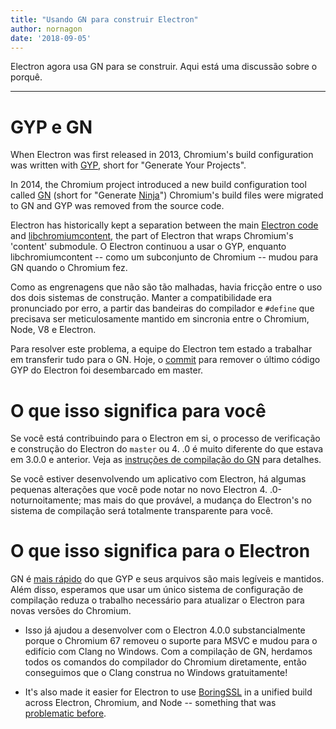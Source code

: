 ```yaml
---
title: "Usando GN para construir Electron"
author: nornagon
date: '2018-09-05'
---
```


Electron agora usa GN para se construir. Aqui está uma discussão sobre o porquê.

---

# GYP e GN

When Electron was first released in 2013, Chromium's build configuration was written with [GYP][], short for "Generate Your Projects".

In 2014, the Chromium project introduced a new build configuration tool called [GN][] (short for "Generate [Ninja][]") Chromium's build files were migrated to GN and GYP was removed from the source code.

Electron has historically kept a separation between the main [Electron code][] and [libchromiumcontent][], the part of Electron that wraps Chromium's 'content' submodule. O Electron continuou a usar o GYP, enquanto libchromiumcontent -- como um subconjunto de Chromium -- mudou para GN quando o Chromium fez.

Como as engrenagens que não são tão malhadas, havia fricção entre o uso dos dois sistemas de construção. Manter a compatibilidade era pronunciado por erro, a partir das bandeiras do compilador e `#define` que precisava ser meticulosamente mantido em sincronia entre o Chromium, Node, V8 e Electron.

Para resolver este problema, a equipe do Electron tem estado a trabalhar em transferir tudo para o GN. Hoje, o [commit](https://github.com/electron/electron/pull/14097) para remover o último código GYP do Electron foi desembarcado em master.

# O que isso significa para você

Se você está contribuindo para o Electron em si, o processo de verificação e construção do Electron do `master` ou 4. .0 é muito diferente do que estava em 3.0.0 e anterior. Veja as [instruções de compilação do GN](https://github.com/electron/electron/blob/master/docs/development/build-instructions-gn.md) para detalhes.

Se você estiver desenvolvendo um aplicativo com Electron, há algumas pequenas alterações que você pode notar no novo Electron 4. .0-noturnoitamente; mas mais do que provável, a mudança do Electron's no sistema de compilação será totalmente transparente para você.

# O que isso significa para o Electron

GN é [mais rápido](https://chromium.googlesource.com/chromium/src/tools/gn/+/48062805e19b4697c5fbd926dc649c78b6aaa138/README.md) do que GYP e seus arquivos são mais legíveis e mantidos. Além disso, esperamos que usar um único sistema de configuração de compilação reduza o trabalho necessário para atualizar o Electron para novas versões do Chromium.

 * Isso já ajudou a desenvolver com o Electron 4.0.0 substancialmente porque o Chromium 67 removeu o suporte para MSVC e mudou para o edifício com Clang no Windows. Com a compilação de GN, herdamos todos os comandos do compilador do Chromium diretamente, então conseguimos que o Clang construa no Windows gratuitamente!

 * It's also made it easier for Electron to use [BoringSSL][] in a unified build across Electron, Chromium, and Node -- something that was [problematic before](https://electronjs.org/blog/electron-internals-using-node-as-a-library#shared-library-or-static-library).


[BoringSSL]: https://boringssl.googlesource.com/boringssl/
[Electron code]: https://github.com/electron/electron
[GN]: https://gn.googlesource.com/gn/
[GYP]: https://gyp.gsrc.io/
[Ninja]: https://ninja-build.org/
[libchromiumcontent]: https://github.com/electron/libchromiumcontent

